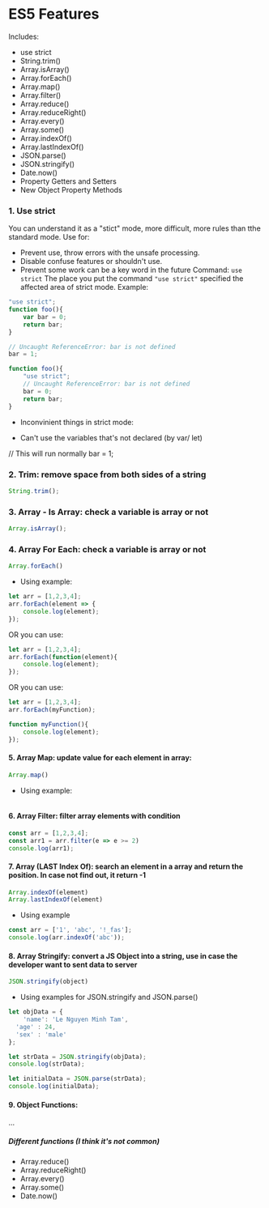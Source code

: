 # ES5 Features
Includes:
- use strict
- String.trim()
- Array.isArray()
- Array.forEach()
- Array.map()
- Array.filter()
- Array.reduce()
- Array.reduceRight()
- Array.every()
- Array.some()
- Array.indexOf()
- Array.lastIndexOf()
- JSON.parse()
- JSON.stringify()
- Date.now()
- Property Getters and Setters
- New Object Property Methods
### 1. Use strict
You can understand it as a "stict" mode, more difficult, more rules than tthe standard mode.
Use for:
- Prevent use, throw errors with the unsafe processing.
- Disable confuse features or shouldn't use.
- Prevent some work can be a key word in the future
Command: 
`use strict`
The place you put the command ```"use strict"``` specified the affected area of strict mode.
Example:
```javascript
"use strict";
function foo(){
    var bar = 0;
    return bar;
}

// Uncaught ReferenceError: bar is not defined
bar = 1;
```
```javascript
function foo(){
    "use strict";
    // Uncaught ReferenceError: bar is not defined
    bar = 0;
    return bar;
}
```
- Inconvinient things in strict mode:
+ Can't use the variables that's not declared (by var/ let)

// This will run normally
bar = 1;

### 2. Trim: remove space from both sides of a string
```javascript
String.trim();
```

### 3. Array - Is Array: check a variable is array or not
```javascript
Array.isArray();
```
### 4. Array For Each: check a variable is array or not
```javascript
Array.forEach()
```
* Using example:
```javascript
let arr = [1,2,3,4];
arr.forEach(element => {
	console.log(element);
});
```
OR you can use:
```javascript
let arr = [1,2,3,4];
arr.forEach(function(element){
	console.log(element);
});
```
OR you can use:
```javascript
let arr = [1,2,3,4];
arr.forEach(myFunction);

function myFunction(){
	console.log(element);
});
```

#### 5. Array Map: update value for each element in array:
```javascript
Array.map()
```
* Using example:
```javascript

```

#### 6. Array Filter: filter array elements with condition
```javascript
const arr = [1,2,3,4];
const arr1 = arr.filter(e => e >= 2)
console.log(arr1);
```

#### 7. Array (LAST Index Of): search an element in a array and return the position. In case not find out, it return -1
```javascript
Array.indexOf(element)
Array.lastIndexOf(element)
```
* Using example
```javascript
const arr = ['1', 'abc', '!_fas'];
console.log(arr.indexOf('abc'));
```

#### 8. Array Stringify: convert a JS Object into a string, use in case the developer want to sent data to server
```javascript
JSON.stringify(object)
```
* Using examples for JSON.stringify and JSON.parse()
```javascript
let objData = {
	'name': 'Le Nguyen Minh Tam',
  'age' : 24,
  'sex' : 'male'
};

let strData = JSON.stringify(objData);
console.log(strData);

let initialData = JSON.parse(strData);
console.log(initialData);
```

#### 9. Object Functions:
...

##### Different functions (I think it's not common)
- Array.reduce()
- Array.reduceRight()
- Array.every()
- Array.some()
- Date.now()
